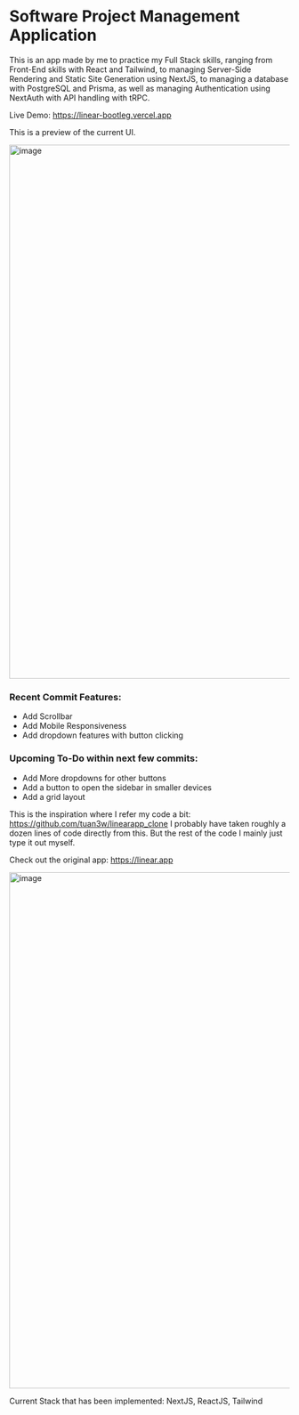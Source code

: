 # Software Project Management Application

This is an app made by me to practice my Full Stack skills, ranging from Front-End skills with React and Tailwind, to managing Server-Side Rendering and Static Site Generation using NextJS, to managing a database with PostgreSQL and Prisma, as well as managing Authentication using NextAuth with API handling with tRPC. 

Live Demo: https://linear-bootleg.vercel.app

This is a preview of the current UI.

<img width="960" alt="image" src="https://user-images.githubusercontent.com/83165406/182282814-83b8630a-fe22-41c9-87be-a2da280f6ec6.png">

### Recent Commit Features: 

- Add Scrollbar
- Add Mobile Responsiveness
- Add dropdown features with button clicking

### Upcoming To-Do within next few commits:

- Add More dropdowns for other buttons
- Add a button to open the sidebar in smaller devices
- Add a grid layout

This is the inspiration where I refer my code a bit: https://github.com/tuan3w/linearapp_clone
I probably have taken roughly a dozen lines of code directly from this. But the rest of the code I mainly 
just type it out myself.

Check out the original app: https://linear.app

<img width="928" alt="image" src="https://user-images.githubusercontent.com/83165406/182283045-36076546-547f-4c8e-856f-2082f0f0c74f.png">

Current Stack that has been implemented:
NextJS, ReactJS, Tailwind
